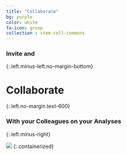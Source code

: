 ```yaml
---
title: "Collaborate"
bg: purple
color: white
fa-icon: group
collection : stem-cell-commons
---
```


### Invite and
{:.left.minus-left.no-margin-bottom}

# Collaborate
{:.left.no-margin.text-600}

### With your Colleagues on your Analyses
{:.left.minus-right}

<img src="{{ 'img/screen-collaborate.jpg' | relative_url }}" />
{:.containerized}